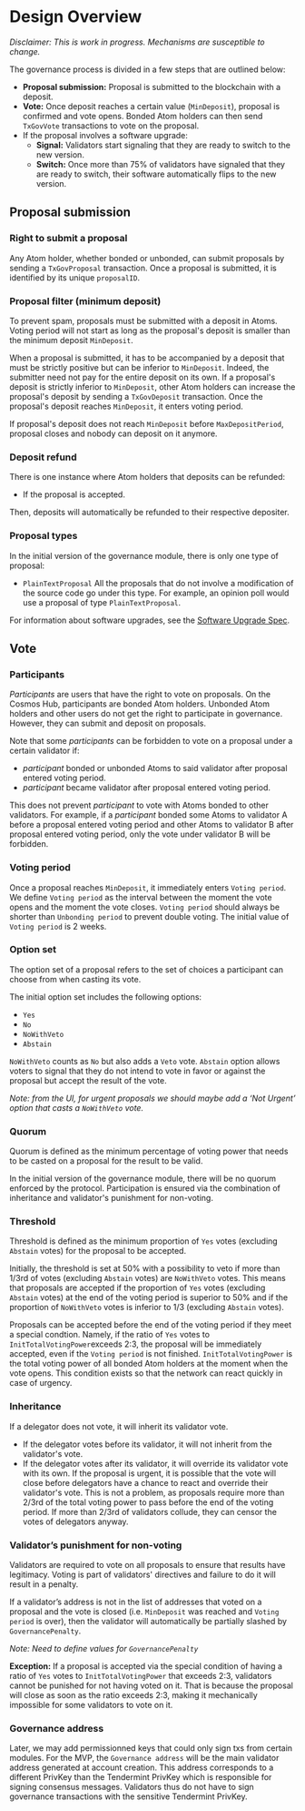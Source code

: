 # Design Overview

*Disclaimer: This is work in progress. Mechanisms are susceptible to change.*

The governance process is divided in a few steps that are outlined below:

* **Proposal submission:** Proposal is submitted to the blockchain with a 
  deposit.
* **Vote:** Once deposit reaches a certain value (`MinDeposit`), proposal is 
  confirmed and vote opens. Bonded Atom holders can then send `TxGovVote` 
  transactions to vote on the proposal.
* If the proposal involves a software upgrade:
  * **Signal:** Validators start signaling that they are ready to switch to the
    new version.
  * **Switch:** Once more than 75% of validators have signaled that they are 
    ready to switch, their software automatically flips to the new version.

## Proposal submission

### Right to submit a proposal

Any Atom holder, whether bonded or unbonded, can submit proposals by sending a 
`TxGovProposal` transaction. Once a proposal is submitted, it is identified by 
its unique `proposalID`.

### Proposal filter (minimum deposit)

To prevent spam, proposals must be submitted with a deposit in Atoms. Voting 
period will not start as long as the proposal's deposit is smaller than the 
minimum deposit `MinDeposit`.

When a proposal is submitted, it has to be accompanied by a deposit that must 
be strictly positive but can be inferior to `MinDeposit`. Indeed, the submitter
need not pay for the entire deposit on its own. If a proposal's deposit is 
strictly inferior to `MinDeposit`, other Atom holders can increase the 
proposal's deposit by sending a `TxGovDeposit` transaction. Once the proposal's deposit reaches `MinDeposit`, it enters voting period. 

If proposal's deposit does not reach `MinDeposit` before `MaxDepositPeriod`, proposal closes and nobody can deposit on it anymore.

### Deposit refund

There is one instance where Atom holders that deposits can be refunded:
* If the proposal is accepted.

Then, deposits will automatically be refunded to their respective depositer.

### Proposal types

In the initial version of the governance module, there is only one type of
proposal:

* `PlainTextProposal` All the proposals that do not involve a modification of
  the source code go under this type. For example, an opinion poll would use a
proposal of type `PlainTextProposal`.

For information about software upgrades, see the [Software Upgrade
Spec](software_upgrade.md).

## Vote

### Participants

*Participants* are users that have the right to vote on proposals. On the 
Cosmos Hub, participants are bonded Atom holders. Unbonded Atom holders and 
other users do not get the right to participate in governance. However, they 
can submit and deposit on proposals.

Note that some *participants* can be forbidden to vote on a proposal under a 
certain validator if:
* *participant* bonded or unbonded Atoms to said validator after proposal 
  entered voting period.
* *participant* became validator after proposal entered voting period.

This does not prevent *participant* to vote with Atoms bonded to other 
validators. For example, if a *participant* bonded some Atoms to validator A 
before a proposal entered voting period and other Atoms to validator B after 
proposal entered voting period, only the vote under validator B will be 
forbidden.

### Voting period

Once a proposal reaches `MinDeposit`, it immediately enters `Voting period`. We
define `Voting period` as the interval between the moment the vote opens and
the moment the vote closes. `Voting period` should always be shorter than 
`Unbonding period` to prevent double voting. The initial value of 
`Voting period` is 2 weeks.

### Option set

The option set of a proposal refers to the set of choices a participant can 
choose from when casting its vote.

The initial option set includes the following options: 
- `Yes`
- `No`
- `NoWithVeto` 
- `Abstain` 

`NoWithVeto` counts as `No` but also adds a `Veto` vote. `Abstain` option 
allows voters to signal that they do not intend to vote in favor or against the
proposal but accept the result of the vote. 

*Note: from the UI, for urgent proposals we should maybe add a ‘Not Urgent’ 
option that casts a `NoWithVeto` vote.*

### Quorum 

Quorum is defined as the minimum percentage of voting power that needs to be 
casted on a proposal for the result to be valid. 

In the initial version of the governance module, there will be no quorum 
enforced by the protocol. Participation is ensured via the combination of 
inheritance and validator's punishment for non-voting.

### Threshold

Threshold is defined as the minimum proportion of `Yes` votes (excluding 
`Abstain` votes) for the proposal to be accepted.

Initially, the threshold is set at 50% with a possibility to veto if more than
1/3rd of votes (excluding `Abstain` votes) are `NoWithVeto` votes. This means 
that proposals are accepted if the proportion of `Yes` votes (excluding 
`Abstain` votes) at the end of the voting period is superior to 50% and if the 
proportion of `NoWithVeto` votes is inferior to 1/3 (excluding `Abstain` 
votes).

Proposals can be accepted before the end of the voting period if they meet a special condtion. Namely, if the ratio of `Yes` votes to `InitTotalVotingPower`exceeds 2:3, the proposal will be immediately accepted, even if the `Voting period` is not finished. `InitTotalVotingPower` is the total voting power of all bonded Atom holders at the moment when the vote opens. 
This condition exists so that the network can react quickly in case of urgency.

### Inheritance

If a delegator does not vote, it will inherit its validator vote.

* If the delegator votes before its validator, it will not inherit from the 
  validator's vote.
* If the delegator votes after its validator, it will override its validator 
  vote with its own. If the proposal is urgent, it is possible 
  that the vote will close before delegators have a chance to react and 
  override their validator's vote. This is not a problem, as proposals require more than 2/3rd of the total voting power to pass before the end of the voting period. If more than 2/3rd of validators collude, they can censor the votes of delegators anyway.

### Validator’s punishment for non-voting

Validators are required to vote on all proposals to ensure that results have 
legitimacy. Voting is part of validators' directives and failure to do it will 
result in a penalty. 

If a validator’s address is not in the list of addresses that voted on a 
proposal and the vote is closed (i.e. `MinDeposit` was reached and `Voting 
period` is over), then the validator will automatically be partially slashed by
`GovernancePenalty`.

*Note: Need to define values for `GovernancePenalty`*

**Exception:** If a proposal is accepted via the special condition of having a ratio of `Yes` votes to `InitTotalVotingPower` that exceeds 2:3, validators cannot be punished for not having voted on it. 
That is because the proposal will close as soon as the ratio exceeds 2:3, 
making it mechanically impossible for some validators to vote on it.

### Governance address

Later, we may add permissionned keys that could only sign txs from certain modules. For the MVP, the `Governance address` will be the main validator address generated at account creation. This address corresponds to a different PrivKey than the Tendermint PrivKey which is responsible for signing consensus messages. Validators thus do not have to sign governance transactions with the sensitive Tendermint PrivKey.
